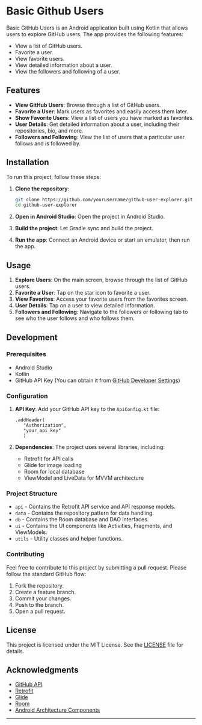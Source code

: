 
# Basic Github Users

Basic GitHub Users is an Android application built using Kotlin that allows users to explore GitHub users. The app provides the following features:
- View a list of GitHub users.
- Favorite a user.
- View favorite users.
- View detailed information about a user.
- View the followers and following of a user.

## Features

- **View GitHub Users**: Browse through a list of GitHub users.
- **Favorite a User**: Mark users as favorites and easily access them later.
- **Show Favorite Users**: View a list of users you have marked as favorites.
- **User Details**: Get detailed information about a user, including their repositories, bio, and more.
- **Followers and Following**: View the list of users that a particular user follows and is followed by.

## Installation

To run this project, follow these steps:

1. **Clone the repository**:
   ```bash
   git clone https://github.com/yourusername/github-user-explorer.git
   cd github-user-explorer
   ```

2. **Open in Android Studio**: Open the project in Android Studio.

3. **Build the project**: Let Gradle sync and build the project.

4. **Run the app**: Connect an Android device or start an emulator, then run the app.

## Usage

1. **Explore Users**: On the main screen, browse through the list of GitHub users.
2. **Favorite a User**: Tap on the star icon to favorite a user.
3. **View Favorites**: Access your favorite users from the favorites screen.
4. **User Details**: Tap on a user to view detailed information.
5. **Followers and Following**: Navigate to the followers or following tab to see who the user follows and who follows them.

## Development

### Prerequisites

- Android Studio
- Kotlin
- GitHub API Key (You can obtain it from [GitHub Developer Settings](https://github.com/settings/developers))

### Configuration

1. **API Key**: Add your GitHub API key to the `ApiConfig.kt` file:
   ```properties
   .addHeader(
      "Authorization",
      "your_api_key"
      )
   ```

2. **Dependencies**: The project uses several libraries, including:
   - Retrofit for API calls
   - Glide for image loading
   - Room for local database
   - ViewModel and LiveData for MVVM architecture

### Project Structure

- `api` - Contains the Retrofit API service and API response models.
- `data` - Contains the repository pattern for data handling.
- `db` - Contains the Room database and DAO interfaces.
- `ui` - Contains the UI components like Activities, Fragments, and ViewModels.
- `utils` - Utility classes and helper functions.

### Contributing

Feel free to contribute to this project by submitting a pull request. Please follow the standard GitHub flow:
1. Fork the repository.
2. Create a feature branch.
3. Commit your changes.
4. Push to the branch.
5. Open a pull request.

## License

This project is licensed under the MIT License. See the [LICENSE](LICENSE) file for details.

## Acknowledgments

- [GitHub API](https://developer.github.com/v3/)
- [Retrofit](https://square.github.io/retrofit/)
- [Glide](https://github.com/bumptech/glide)
- [Room](https://developer.android.com/training/data-storage/room)
- [Android Architecture Components](https://developer.android.com/topic/libraries/architecture)

---
